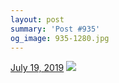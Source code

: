 ```yaml
---
layout: post
summary: 'Post #935'
og_image: 935-1280.jpg
---
```


<p>
  <time>
    <a href="/935">July 19, 2019</a>
  </time>
  <a href="/935">
    <img src="{{ site.assets_url }}/935-640.jpg" srcset="{{ site.assets_url }}/935-320.jpg 320w, {{ site.assets_url }}/935-640.jpg 640w, {{ site.assets_url }}/935-960.jpg 960w, {{ site.assets_url }}/935-1280.jpg 1280w" sizes="(min-width: 700px) 50vw, calc(100vw - 2rem)" />
  </a>
</p>
